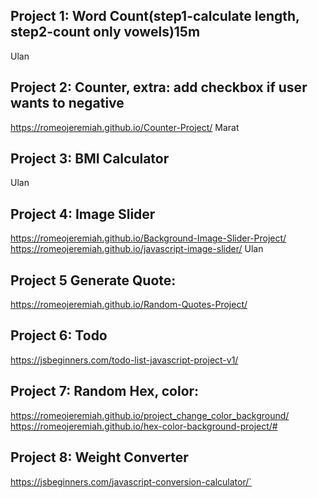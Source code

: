 ## Project 1: Word Count(step1-calculate length, step2-count only vowels)15m
Ulan

## Project 2: Counter, extra: add checkbox if user wants to negative
https://romeojeremiah.github.io/Counter-Project/
Marat

## Project 3: BMI Calculator
Ulan

## Project 4: Image Slider
https://romeojeremiah.github.io/Background-Image-Slider-Project/
https://romeojeremiah.github.io/javascript-image-slider/
Ulan

## Project 5 Generate Quote:
https://romeojeremiah.github.io/Random-Quotes-Project/

## Project 6: Todo 
https://jsbeginners.com/todo-list-javascript-project-v1/

## Project 7: Random Hex, color:
https://romeojeremiah.github.io/project_change_color_background/
https://romeojeremiah.github.io/hex-color-background-project/#

## Project 8: Weight Converter
https://jsbeginners.com/javascript-conversion-calculator/`